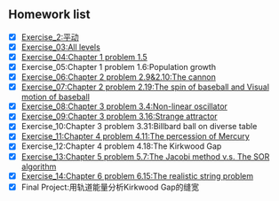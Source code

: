 ## Homework list
- [x] [Exercise_2:平动](https://github.com/jiagu999/Computational_Physics_N2015301020066/blob/master/%E4%BD%9C%E4%B8%9A1.md)
- [x] [Exercise_03:All levels](https://github.com/jiagu999/Computational_Physics_N2015301020066/blob/master/excercise%202)
- [x] [Exercise_04:Chapter 1 problem 1.5](https://github.com/jiagu999/Computational_Physics_N2015301020066/edit/master/excercise%204.md)
- [x] Exercise_05:Chapter 1 problem 1.6:Population growth
- [x] [Exercise_06:Chapter 2 problem 2.9&2.10:The cannon](https://github.com/jiagu999/Computational_Physics_N2015301020066/blob/master/excercise%205.md)
- [x] [Exercise_07:Chapter 2 problem 2.19:The spin of baseball and Visual motion of baseball](https://github.com/jiagu999/Computational_Physics_N2015301020066/blob/master/excercise%206.md)
- [x] [Exercise_08:Chapter 3 problem 3.4:Non-linear oscillator](https://www.zybuluo.com/mdeditor#929375)
- [x] [Exercise_09:Chapter 3 problem 3.16:Strange attractor](https://www.zybuluo.com/mdeditor#939063)
- [x] Exercise_10:Chapter 3 problem 3.31:Billbard ball on diverse table
- [x] [Exercise_11:Chapter 4 problem 4.11:The percession of Mercury](https://www.zybuluo.com/mdeditor#971341)
- [x] Exercise_12:Chapter 4 problem 4.18:The Kirkwood Gap
- [x] [Exercise_13:Chapter 5 problem 5.7:The Jacobi method v.s. The SOR algorithm](https://www.zybuluo.com/95279527qsb/note/979532)
- [x] [Exercise_14:Chapter 6 problem 6.15:The realistic string problem](https://www.zybuluo.com/95279527qsb/note/989177)
- [x] Final Project:用轨道能量分析Kirkwood Gap的缝宽
